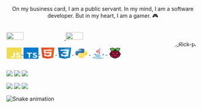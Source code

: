<div align="center">
<p> On my business card, I am a public servant. In my mind, I am a software developer. But in my heart, I am a gamer. 🎮 </p>
</div>

##

<div>
<a href="https://github.com/rneponoceno/">

<img height="45%" width="30%" src="https://github-readme-stats-git-masterrstaa-rickstaa.vercel.app/api?username=ricardoneponoceno&&show_icons=true&theme=dark&count_private=true" />
<!--<img height="45%" src="https://github-readme-stats-git-masterrstaa-rickstaa.vercel.app/api/top-langs/?username=ricardoneponoceno&&show_icons=true&theme=dark" />-->
 <img height="45%" width="30%" src="https://github-readme-stats.vercel.app/api/top-langs/?username=anuraghazra&&show_icons=true&theme=dark&count_private=true" />
</div>
 <div>
   <img align="right" alt="Rick-pic" height="150" style="border-radius:50px;" src="https://i.imgur.com/7A5ZfPJ.gif">
 </div>

<div style="display: inline_block"><br>
  <img align="center" alt="Rick-Js" height="30" width="40" src="https://raw.githubusercontent.com/devicons/devicon/master/icons/javascript/javascript-plain.svg">
  <img align="center" alt="Rick-Ts" height="30" width="40" src="https://raw.githubusercontent.com/devicons/devicon/master/icons/typescript/typescript-plain.svg">
  <img align="center" alt="Rick-HTML" height="30" width="40" src="https://raw.githubusercontent.com/devicons/devicon/master/icons/html5/html5-original.svg">
  <img align="center" alt="Rick-CSS" height="30" width="40" src="https://raw.githubusercontent.com/devicons/devicon/master/icons/css3/css3-original.svg">
  <img align="center" alt="Rick-Python" height="30" width="40" src="https://raw.githubusercontent.com/devicons/devicon/master/icons/python/python-original.svg">
  <img align="center" alt="Rick-Csharp" height="30" width="40" src="https://raw.githubusercontent.com/devicons/devicon/master/icons/java/java-original.svg">
  <img align="center" alt="Rick-Csharp" height="30" width="40" src="https://raw.githubusercontent.com/devicons/devicon/master/icons/raspberrypi/raspberrypi-original.svg">
</div>

##

<div style="display: inline_block"> 
  
  <a href="https://www.youtube.com/rick_punkrock" target="_blank"><img src="https://img.shields.io/badge/YouTube-FF0000?style=for-the-badge&logo=youtube&logoColor=white" target="_blank"></a>
  <a href="https://instagram.com/ricardoneponoceno" target="_blank"><img src="https://img.shields.io/badge/-Instagram-%23E4405F?style=for-the-badge&logo=instagram&logoColor=white" target="_blank"></a>
 	<a href="https://www.twitch.tv/ricardohenrick" target="_blank"><img src="https://img.shields.io/badge/Twitch-9146FF?style=for-the-badge&logo=twitch&logoColor=white" target="_blank"></a>
 </div>
 <div style="display: inline_block"> 
  <a href="https://discord.gg/" target="_blank"><img src="https://img.shields.io/badge/Discord-7289DA?style=for-the-badge&logo=discord&logoColor=white" target="_blank"></a> 
  <a href = "mailto:ricardo.neponoceno@gmail.com"><img src="https://img.shields.io/badge/-Gmail-%23333?style=for-the-badge&logo=gmail&logoColor=white" target="_blank"></a>
  <a href="https://www.linkedin.com/in/rneponoceno/" target="_blank"><img src="https://img.shields.io/badge/-LinkedIn-%230077B5?style=for-the-badge&logo=linkedin&logoColor=white" target="_blank"></a> 
  
</div>

![Snake animation](https://github.com/ricardoneponoceno/ricardoneponoceno/blob/output/github-contribution-grid-snake.svg)

<!--
**ricardoneponoceno/ricardoneponoceno** is a ✨ _special_ ✨ repository because its `README.md` (this file) appears on your GitHub profile.





Here are some ideas to get you started:

- 🔭 I’m currently working on ...
- 🌱 I’m currently learning ...
- 👯 I’m looking to collaborate on ...
- 🤔 I’m looking for help with ...
- 💬 Ask me about ...
- 📫 How to reach me: ...
- 😄 Pronouns: ...
- ⚡ Fun fact: ... 
-->
